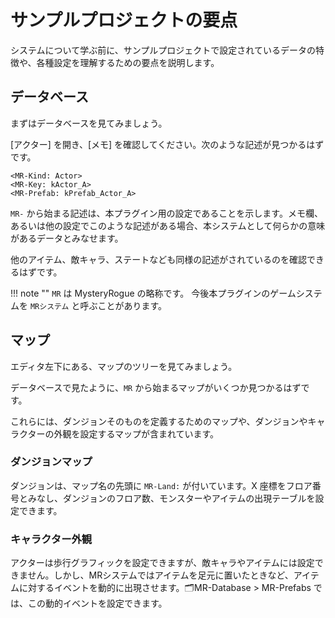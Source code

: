 サンプルプロジェクトの要点
==========

システムについて学ぶ前に、サンプルプロジェクトで設定されているデータの特徴や、各種設定を理解するための要点を説明します。

データベース
----------

まずはデータベースを見てみましょう。

[アクター] を開き、[メモ] を確認してください。次のような記述が見つかるはずです。

```
<MR-Kind: Actor>
<MR-Key: kActor_A>
<MR-Prefab: kPrefab_Actor_A>
```

`MR-` から始まる記述は、本プラグイン用の設定であることを示します。メモ欄、あるいは他の設定でこのような記述がある場合、本システムとして何らかの意味があるデータとみなせます。

他のアイテム、敵キャラ、ステートなども同様の記述がされているのを確認できるはずです。

!!! note ""
    `MR` は MysteryRogue の略称です。
    今後本プラグインのゲームシステムを `MRシステム` と呼ぶことがあります。

マップ
----------

エディタ左下にある、マップのツリーを見てみましょう。

データベースで見たように、`MR` から始まるマップがいくつか見つかるはずです。

これらには、ダンジョンそのものを定義するためのマップや、ダンジョンやキャラクターの外観を設定するマップが含まれています。

### ダンジョンマップ

ダンジョンは、マップ名の先頭に `MR-Land:` が付いています。X 座標をフロア番号とみなし、ダンジョンのフロア数、モンスターやアイテムの出現テーブルを設定できます。

### キャラクター外観

アクターは歩行グラフィックを設定できますが、敵キャラやアイテムには設定できません。しかし、MRシステムではアイテムを足元に置いたときなど、アイテムに対するイベントを動的に出現させます。🗂MR-Database > MR-Prefabs では、この動的イベントを設定できます。


